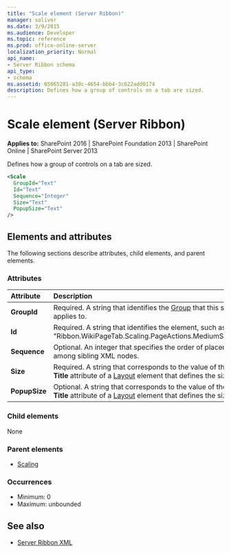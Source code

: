 ```yaml
---
title: "Scale element (Server Ribbon)"
manager: soliver
ms.date: 3/9/2015
ms.audience: Developer
ms.topic: reference
ms.prod: office-online-server
localization_priority: Normal
api_name:
- Server Ribbon schema
api_type:
- schema
ms.assetid: 65065281-a30c-4654-bbb4-3c622add0174
description: Defines how a group of controls on a tab are sized.
---
```


# Scale element (Server Ribbon)

**Applies to:** SharePoint 2016 | SharePoint Foundation 2013 | SharePoint Online | SharePoint Server 2013
  
Defines how a group of controls on a tab are sized.
  
```XML
<Scale
  GroupId="Text"
  Id="Text"
  Sequence="Integer"
  Size="Text"
  PopupSize="Text"
/>
```

## Elements and attributes

The following sections describe attributes, child elements, and parent elements.

### Attributes

|**Attribute**|**Description**|
|:-----|:-----|
|**GroupId** <br/> |Required. A string that identifies the [Group](scaling-element.md) that this scale applies to.  <br/> |
|**Id** <br/> |Required. A string that identifies the element, such as "Ribbon.WikiPageTab.Scaling.PageActions.MediumSmall".  <br/> |
|**Sequence** <br/> |Optional. An integer that specifies the order of placement among sibling XML nodes.  <br/> |
|**Size** <br/> |Required. A string that corresponds to the value of the **Title** attribute of a [Layout](layout-element.md) element that defines the size.  <br/> |
|**PopupSize** <br/> |Optional. A string that corresponds to the value of the **Title** attribute of a [Layout](layout-element.md) element that defines the size.  <br/> |
   
### Child elements

None
  
### Parent elements

- [Scaling](scaling-element.md)
   
### Occurrences

- Minimum: 0
- Maximum: unbounded 
   
## See also

- [Server Ribbon XML](https://msdn.microsoft.com/library/5eeb45be-4af7-4a38-8ba0-3aafc62aed4b%28Office.15%29.aspx)


